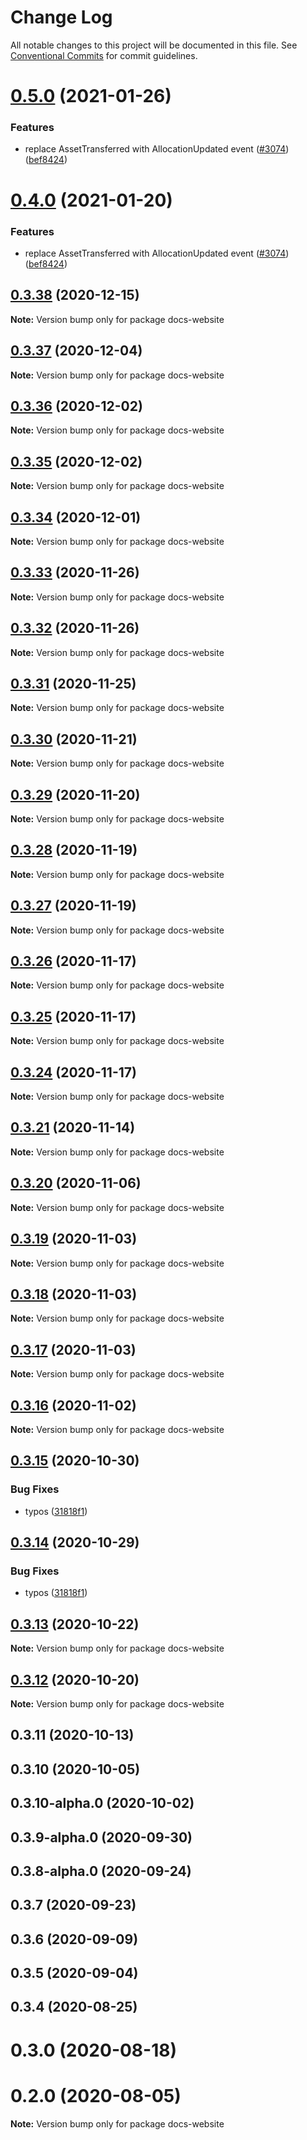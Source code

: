 # Change Log

All notable changes to this project will be documented in this file.
See [Conventional Commits](https://conventionalcommits.org) for commit guidelines.

# [0.5.0](https://github.com/statechannels/statechannels/compare/docs-website@0.3.35...docs-website@0.5.0) (2021-01-26)


### Features

* replace AssetTransferred with AllocationUpdated event ([#3074](https://github.com/statechannels/statechannels/issues/3074)) ([bef8424](https://github.com/statechannels/statechannels/commit/bef8424605e7bb956d7bdc971ac4eae1628f6bfb))





# [0.4.0](https://github.com/statechannels/statechannels/compare/docs-website@0.3.35...docs-website@0.4.0) (2021-01-20)


### Features

* replace AssetTransferred with AllocationUpdated event ([#3074](https://github.com/statechannels/statechannels/issues/3074)) ([bef8424](https://github.com/statechannels/statechannels/commit/bef8424605e7bb956d7bdc971ac4eae1628f6bfb))





## [0.3.38](https://github.com/statechannels/statechannels/compare/docs-website@0.3.35...docs-website@0.3.38) (2020-12-15)

**Note:** Version bump only for package docs-website





## [0.3.37](https://github.com/statechannels/statechannels/compare/docs-website@0.3.35...docs-website@0.3.37) (2020-12-04)

**Note:** Version bump only for package docs-website





## [0.3.36](https://github.com/statechannels/statechannels/compare/docs-website@0.3.35...docs-website@0.3.36) (2020-12-02)

**Note:** Version bump only for package docs-website





## [0.3.35](https://github.com/statechannels/statechannels/compare/docs-website@0.3.34...docs-website@0.3.35) (2020-12-02)

**Note:** Version bump only for package docs-website





## [0.3.34](https://github.com/statechannels/statechannels/compare/docs-website@0.3.32...docs-website@0.3.34) (2020-12-01)

**Note:** Version bump only for package docs-website





## [0.3.33](https://github.com/statechannels/statechannels/compare/docs-website@0.3.32...docs-website@0.3.33) (2020-11-26)

**Note:** Version bump only for package docs-website





## [0.3.32](https://github.com/statechannels/statechannels/compare/docs-website@0.3.31...docs-website@0.3.32) (2020-11-26)

**Note:** Version bump only for package docs-website





## [0.3.31](https://github.com/statechannels/statechannels/compare/docs-website@0.3.30...docs-website@0.3.31) (2020-11-25)

**Note:** Version bump only for package docs-website





## [0.3.30](https://github.com/statechannels/statechannels/compare/docs-website@0.3.29...docs-website@0.3.30) (2020-11-21)

**Note:** Version bump only for package docs-website





## [0.3.29](https://github.com/statechannels/statechannels/compare/docs-website@0.3.25...docs-website@0.3.29) (2020-11-20)

**Note:** Version bump only for package docs-website





## [0.3.28](https://github.com/statechannels/statechannels/compare/docs-website@0.3.25...docs-website@0.3.28) (2020-11-19)

**Note:** Version bump only for package docs-website





## [0.3.27](https://github.com/statechannels/statechannels/compare/docs-website@0.3.25...docs-website@0.3.27) (2020-11-19)

**Note:** Version bump only for package docs-website





## [0.3.26](https://github.com/statechannels/statechannels/compare/docs-website@0.3.25...docs-website@0.3.26) (2020-11-17)

**Note:** Version bump only for package docs-website





## [0.3.25](https://github.com/statechannels/statechannels/compare/docs-website@0.3.24...docs-website@0.3.25) (2020-11-17)

**Note:** Version bump only for package docs-website





## [0.3.24](https://github.com/statechannels/statechannels/compare/docs-website@0.3.23...docs-website@0.3.24) (2020-11-17)

**Note:** Version bump only for package docs-website





## [0.3.21](https://github.com/statechannels/statechannels/compare/docs-website@0.3.20...docs-website@0.3.21) (2020-11-14)

**Note:** Version bump only for package docs-website





## [0.3.20](https://github.com/statechannels/statechannels/compare/docs-website@0.3.17...docs-website@0.3.20) (2020-11-06)

**Note:** Version bump only for package docs-website





## [0.3.19](https://github.com/statechannels/statechannels/compare/docs-website@0.3.17...docs-website@0.3.19) (2020-11-03)

**Note:** Version bump only for package docs-website





## [0.3.18](https://github.com/statechannels/statechannels/compare/docs-website@0.3.17...docs-website@0.3.18) (2020-11-03)

**Note:** Version bump only for package docs-website





## [0.3.17](https://github.com/statechannels/statechannels/compare/docs-website@0.3.15...docs-website@0.3.17) (2020-11-03)

**Note:** Version bump only for package docs-website





## [0.3.16](https://github.com/statechannels/statechannels/compare/docs-website@0.3.15...docs-website@0.3.16) (2020-11-02)

**Note:** Version bump only for package docs-website





## [0.3.15](https://github.com/statechannels/statechannels/compare/docs-website@0.3.13...docs-website@0.3.15) (2020-10-30)


### Bug Fixes

* typos ([31818f1](https://github.com/statechannels/statechannels/commit/31818f194f6b6dbe2d608ea63f2b23643df59af9))





## [0.3.14](https://github.com/statechannels/statechannels/compare/docs-website@0.3.13...docs-website@0.3.14) (2020-10-29)


### Bug Fixes

* typos ([31818f1](https://github.com/statechannels/statechannels/commit/31818f194f6b6dbe2d608ea63f2b23643df59af9))





## [0.3.13](https://github.com/statechannels/statechannels/compare/docs-website@0.3.12...docs-website@0.3.13) (2020-10-22)

**Note:** Version bump only for package docs-website





## [0.3.12](https://github.com/statechannels/statechannels/compare/docs-website@0.3.11...docs-website@0.3.12) (2020-10-20)

**Note:** Version bump only for package docs-website





## 0.3.11 (2020-10-13)



## 0.3.10 (2020-10-05)



## 0.3.10-alpha.0 (2020-10-02)



## 0.3.9-alpha.0 (2020-09-30)



## 0.3.8-alpha.0 (2020-09-24)



## 0.3.7 (2020-09-23)



## 0.3.6 (2020-09-09)



## 0.3.5 (2020-09-04)



## 0.3.4 (2020-08-25)



# 0.3.0 (2020-08-18)



# 0.2.0 (2020-08-05)

**Note:** Version bump only for package docs-website
